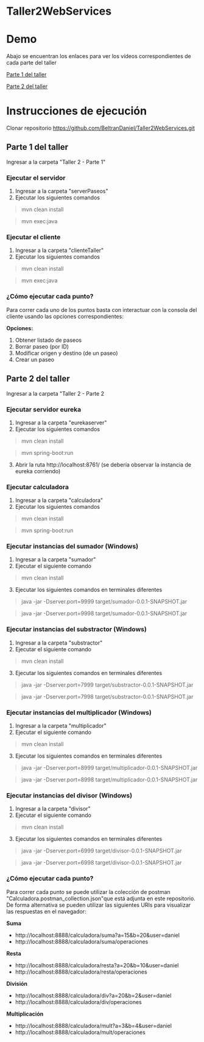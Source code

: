 # Taller2WebServices

# Demo
Abajo se encuentran los enlaces para ver los vídeos correspondientes de cada parte del taller

[Parte 1 del taller](https://youtu.be/YdrnefPG5SE)

[Parte 2 del taller](https://youtu.be/OAHEqj_9QCw)

# Instrucciones de ejecución
Clonar repositorio https://github.com/BeltranDaniel/Taller2WebServices.git
## Parte 1 del taller
Ingresar a la carpeta "Taller 2 - Parte 1"
### Ejecutar el servidor 
1. Ingresar a la carpeta "serverPaseos"
2. Ejecutar los siguientes comandos 
> mvn clean install

> mvn exec:java
### Ejecutar el cliente 
1. Ingresar a la carpeta "clienteTaller"
2. Ejecutar los siguientes comandos 
> mvn clean install

> mvn exec:java

### ¿Cómo ejecutar cada punto?
Para correr cada uno de los puntos basta con interactuar con la consola del cliente usando las opciones correspondientes:

**Opciones:**
1. Obtener listado de paseos
2. Borrar paseo (por ID)
3. Modificar origen y destino (de un paseo)
4. Crear un paseo

## Parte 2 del taller
Ingresar a la carpeta "Taller 2 - Parte 2

### Ejecutar servidor eureka
1. Ingresar a la carpeta "eurekaserver"
2. Ejecutar los siguientes comandos
> mvn clean install

> mvn spring-boot:run

3. Abrir la ruta http://localhost:8761/ (se debería observar la instancia de eureka corriendo)

### Ejecutar calculadora
1. Ingresar a la carpeta "calculadora"
2. Ejecutar los siguientes comandos
> mvn clean install

> mvn spring-boot:run

### Ejecutar instancias del sumador (Windows)
1. Ingresar a la carpeta "sumador"
2. Ejecutar el siguiente comando
> mvn clean install
3. Ejecutar los siguientes comandos en terminales diferentes
> java -jar -Dserver.port=9999 target/sumador-0.0.1-SNAPSHOT.jar

> java -jar -Dserver.port=9998 target/sumador-0.0.1-SNAPSHOT.jar

### Ejecutar instancias del substractor (Windows)
1. Ingresar a la carpeta "substractor"
2. Ejecutar el siguiente comando
> mvn clean install
3. Ejecutar los siguientes comandos en terminales diferentes
> java -jar -Dserver.port=7999 target/substractor-0.0.1-SNAPSHOT.jar

> java -jar -Dserver.port=7998 target/substractor-0.0.1-SNAPSHOT.jar

### Ejecutar instancias del multiplicador (Windows)
1. Ingresar a la carpeta "multiplicador"
2. Ejecutar el siguiente comando
> mvn clean install
3. Ejecutar los siguientes comandos en terminales diferentes
> java -jar -Dserver.port=8999 target/multiplicador-0.0.1-SNAPSHOT.jar

> java -jar -Dserver.port=8998 target/multiplicador-0.0.1-SNAPSHOT.jar

### Ejecutar instancias del divisor (Windows)
1. Ingresar a la carpeta "divisor"
2. Ejecutar el siguiente comando
> mvn clean install
3. Ejecutar los siguientes comandos en terminales diferentes
> java -jar -Dserver.port=6999 target/divisor-0.0.1-SNAPSHOT.jar

> java -jar -Dserver.port=6998 target/divisor-0.0.1-SNAPSHOT.jar

### ¿Cómo ejecutar cada punto?
Para correr cada punto se puede utilizar la colección de postman "Calculadora.postman_collection.json"que está adjunta en este repositorio.
De forma alternativa se pueden utilizar las siguientes URIs para visualizar las respuestas en el navegador:

**Suma**
* http://localhost:8888/calculadora/suma?a=15&b=20&user=daniel
* http://localhost:8888/calculadora/suma/operaciones


**Resta**
* http://localhost:8888/calculadora/resta?a=20&b=10&user=daniel
* http://localhost:8888/calculadora/resta/operaciones

**División**
* http://localhost:8888/calculadora/div?a=20&b=2&user=daniel
* http://localhost:8888/calculadora/div/operaciones

**Multiplicación**
* http://localhost:8888/calculadora/mult?a=3&b=4&user=daniel
* http://localhost:8888/calculadora/mult/operaciones


